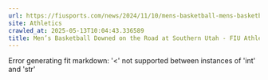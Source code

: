 ```yaml
---
url: https://fiusports.com/news/2024/11/10/mens-basketball-mens-basketball-downed-on-the-road-at-southern-utah.aspx
site: Athletics
crawled_at: 2025-05-13T10:04:43.336589
title: Men’s Basketball Downed on the Road at Southern Utah - FIU Athletics
---
```


Error generating fit markdown: '<' not supported between instances of 'int' and 'str'